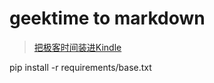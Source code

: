 # geektime to markdown 

>[把极客时间装进Kindle](https://github.com/jachinlin/geektime_dl)

pip install -r requirements/base.txt
